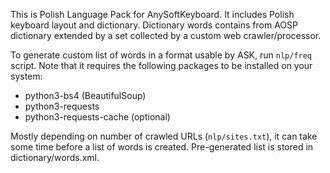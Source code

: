 This is Polish Language Pack for AnySoftKeyboard. It includes Polish keyboard
layout and dictionary. Dictionary words contains from AOSP dictionary extended
by a set collected by a custom web crawler/processor.

To generate custom list of words in a format usable by ASK, run `nlp/freq`
script. Note that it requires the following packages to be installed on your
system:

* python3-bs4 (BeautifulSoup)
* python3-requests
* python3-requests-cache (optional)

Mostly depending on number of crawled URLs (`nlp/sites.txt`), it can take some
time before a list of words is created. Pre-generated list is stored in
dictionary/words.xml.

